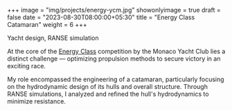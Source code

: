 
+++
image = "img/projects/energy-ycm.jpg"
showonlyimage = true
draft = false
date = "2023-08-30T08:00:00+05:30"
title = "Energy Class Catamaran"
weight = 6
+++

Yacht design, RANSE simulation
<!--more-->

At the core of the [Energy Class](https://energyboatchallenge.com/participants/energy-class/) competition by the Monaco Yacht Club lies a distinct challenge — optimizing propulsion methods to secure victory in an exciting race.

My role encompassed the engineering of a catamaran, particularly focusing on the hydrodynamic design of its hulls and overall structure. Through RANSE simulations, I analyzed and refined the hull's hydrodynamics to minimize resistance.